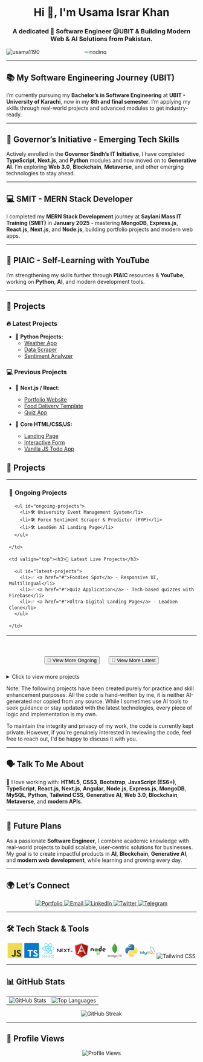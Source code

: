 <h1 align="center">Hi 👋, I'm Usama Israr Khan</h1>
<h3 align="center">A dedicated 🤖 Software Engineer @UBIT & Building Modern Web & AI Solutions from Pakistan.</h3>

<img align="right" style="border-radius: 50%;" width="300px" alt="coding" src="https://github.com/user-attachments/assets/b2e25a22-f4ca-4af3-a294-b33ac7c022c8">

<p align="left">
  <img src="https://komarev.com/ghpvc/?username=usama1190&label=Profile%20views&color=0e75b6&style=flat" alt="usama1190" />
</p>

---

## 📚 My Software Engineering Journey (UBIT)

I’m currently pursuing my **Bachelor’s in Software Engineering** at **UBIT - University of Karachi**, now in my **8th and final semester**. I’m applying my skills through real-world projects and advanced modules to get industry-ready.

---

## 🚀 Governor’s Initiative - Emerging Tech Skills

Actively enrolled in the **Governor Sindh’s IT Initiative**, I have completed **TypeScript**, **Next.js**, and **Python** modules and now moved on to **Generative AI**. I’m exploring **Web 3.0**, **Blockchain**, **Metaverse**, and other emerging technologies to stay ahead.

---

## 💻 SMIT - MERN Stack Developer

I completed my **MERN Stack Development** journey at **Saylani Mass IT Training (SMIT)** in **January 2025** - mastering **MongoDB**, **Express.js**, **React.js**, **Next.js**, and **Node.js**, building portfolio projects and modern web apps.

---

## 🎥 PIAIC - Self-Learning with YouTube

I’m strengthening my skills further through **PIAIC** resources & **YouTube**, working on **Python**, **AI**, and modern development tools.

---

## 🧩 Projects

### 🔥 Latest Projects
- 📌 **Python Projects:**  
  - [Weather App](#)  
  - [Data Scraper](#)  
  - [Sentiment Analyzer](#)

### 💻 Previous Projects
- 📌 **Next.js / React:**  
  - [Portfolio Website](#)  
  - [Food Delivery Template](#)  
  - [Quiz App](#)

- 📌 **Core HTML/CSS/JS:**  
  - [Landing Page](#)  
  - [Interactive Form](#)  
  - [Vanilla JS Todo App](#)
 
## 🧩 Projects

<div align="center">

<table>
  <tr>
    <td valign="top"><h3>🔧 Ongoing Projects</h3>

      <ul id="ongoing-projects">
        <li>🛠️ University Event Management System</li>
        <li>🛠️ Forex Sentiment Scraper & Predictor (FYP)</li>
        <li>🛠️ LeadGen AI Landing Page</li>
      </ul>

    </td>
    
    <td valign="top"><h3>🚀 Latest Live Projects</h3>

      <ul id="latest-projects">
        <li>✅ <a href="#">Foodies Spot</a> - Responsive UI, Multilingual</li>
        <li>✅ <a href="#">Quiz Application</a> - Tech-based quizzes with Firebase</li>
        <li>✅ <a href="#">Ultra-Digital Landing Page</a> - LeadGen Clone</li>
      </ul>

    </td>
  </tr>
</table>

<br/>

<!-- View More Buttons -->
<button onclick="loadMore('ongoing')" style="margin: 10px;">🔄 View More Ongoing</button>
<button onclick="loadMore('latest')" style="margin: 10px;">🔄 View More Latest</button>

</div>

<!-- JS-Like Script with HTML for GitHub README -->
<!-- You can simulate this idea visually; GitHub won't support JS, but on your website/portfolio it will work -->

<details>
<summary>Click to view more projects</summary>

<table>
  <tr>
    <td valign="top"><h3>🧩 More Ongoing Projects</h3>
      <ul>
        <li>🛠️ Job Portal Web App</li>
        <li>🛠️ Real-Time Chat App (Socket.IO)</li>
        <li>🛠️ AI Prompt Generator</li>
      </ul>
    </td>
    
    <td valign="top"><h3>🧩 More Latest Projects</h3>
      <ul>
        <li>✅ <a href="#">Landing Page HTML/CSS</a></li>
        <li>✅ <a href="#">Interactive JS Form</a></li>
        <li>✅ <a href="#">Vanilla JS Todo App</a></li>
      </ul>
    </td>
  </tr>
</table>

</details>

Note: The following projects have been created purely for practice and skill enhancement purposes. All the code is hand-written by me, it is neither AI-generated nor copied from any source. While I sometimes use AI tools to seek guidance or stay updated with the latest technologies, every piece of logic and implementation is my own.

To maintain the integrity and privacy of my work, the code is currently kept private. However, if you're genuinely interested in reviewing the code, feel free to reach out, I'd be happy to discuss it with you.

---

## 🗣️ Talk To Me About

💬 I love working with: **HTML5**, **CSS3**, **Bootstrap**, **JavaScript (ES6+)**, **TypeScript**, **React.js**, **Next.js**, **Angular**, **Node.js**, **Express.js**, **MongoDB**, **MySQL**, **Python**, **Tailwind CSS**, **Generative AI**, **Web 3.0**, **Blockchain**, **Metaverse**, and **modern APIs**.

---

## 🎯 Future Plans

As a passionate **Software Engineer**, I combine academic knowledge with real-world projects to build scalable, user-centric solutions for businesses. My goal is to create impactful products in **AI**, **Blockchain**, **Generative AI**, and **modern web development**, while learning and growing every day.

---

## 🌍 Let’s Connect

<div align="center">
  <a href="https://usamaisrar1190-portfolio-website.netlify.app/" target="_blank">
    <img src="https://img.shields.io/badge/-Portfolio-0D1117?style=for-the-badge&logo=google-chrome&logoColor=00AFFF" alt="Portfolio">
  </a>
  <a href="mailto:usamaisrar1190@gmail.com" target="_blank">
    <img src="https://img.shields.io/badge/-Email-0D1117?style=for-the-badge&logo=gmail&logoColor=FF5733" alt="Email">
  </a>
  <a href="https://www.linkedin.com/in/usama-israr-khan" target="_blank">
    <img src="https://img.shields.io/badge/-LinkedIn-0D1117?style=for-the-badge&logo=linkedin&logoColor=0A66C2" alt="LinkedIn">
  </a>
  <a href="https://twitter.com/usama-israr-khan" target="_blank">
    <img src="https://img.shields.io/badge/-Twitter-0D1117?style=for-the-badge&logo=twitter&logoColor=1DA1F2" alt="Twitter">
  </a>
  <a href="https://t.me/UsamaIsrarKhan" target="_blank">
    <img src="https://img.shields.io/badge/-Telegram-0D1117?style=for-the-badge&logo=telegram&logoColor=26A5E4" alt="Telegram">
  </a>
</div>

---

## 🛠️ Tech Stack & Tools

<p align="center">
  <img src="https://raw.githubusercontent.com/devicons/devicon/master/icons/javascript/javascript-original.svg" alt="JavaScript" width="40" height="40"/>
  <img src="https://raw.githubusercontent.com/devicons/devicon/master/icons/typescript/typescript-original.svg" alt="TypeScript" width="40" height="40"/>
  <img src="https://raw.githubusercontent.com/devicons/devicon/master/icons/react/react-original-wordmark.svg" alt="React" width="40" height="40"/>
  <img src="https://raw.githubusercontent.com/devicons/devicon/master/icons/nextjs/nextjs-original-wordmark.svg" alt="Next.js" width="40" height="40"/>
  <img src="https://raw.githubusercontent.com/devicons/devicon/master/icons/angularjs/angularjs-original.svg" alt="Angular" width="40" height="40"/>
  <img src="https://raw.githubusercontent.com/devicons/devicon/master/icons/nodejs/nodejs-original-wordmark.svg" alt="Node.js" width="40" height="40"/>
  <img src="https://raw.githubusercontent.com/devicons/devicon/master/icons/mongodb/mongodb-original-wordmark.svg" alt="MongoDB" width="40" height="40"/>
  <img src="https://raw.githubusercontent.com/devicons/devicon/master/icons/python/python-original.svg" alt="Python" width="40" height="40"/>
  <img src="https://raw.githubusercontent.com/devicons/devicon/master/icons/mysql/mysql-original-wordmark.svg" alt="MySQL" width="40" height="40"/>
  <img src="https://www.vectorlogo.zone/logos/tailwindcss/tailwindcss-icon.svg" alt="Tailwind CSS" width="40" height="40"/>
</p>

---

## 📊 GitHub Stats

<table>
  <tr>
    <td>
      <img src="https://github-readme-stats.vercel.app/api?username=usamaisrardev&show_icons=true&theme=radical" alt="GitHub Stats" />
    </td>
    <td>
      <img src="https://github-readme-stats.vercel.app/api/top-langs?username=usamaisrardev&show_icons=true&locale=en&layout=compact&theme=radical" alt="Top Languages" />
    </td>
  </tr>
</table>

<p align="center">
  <img src="https://github-readme-streak-stats.herokuapp.com/?user=usamaisrardev&theme=radical" alt="GitHub Streak" />
</p>

---

## 🎯 Profile Views

<p align="center">
  <img src="https://komarev.com/ghpvc/?username=usamaisrardev&label=Profile%20Views&color=0e75b6&style=flat" alt="Profile Views" />
</p>







